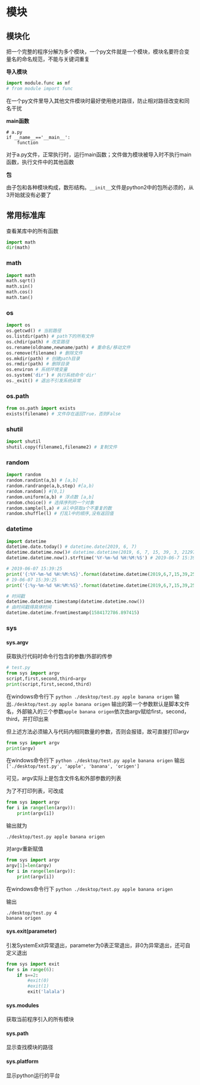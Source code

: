 # 模块
## 模块化
把一个完整的程序分解为多个模块，一个py文件就是一个模块，模块名要符合变量名的命名规范，不能与关键词重复

**导入模块**

```python
import module.func as mf
# from module import func
```

在一个py文件里导入其他文件模块时最好使用绝对路径，防止相对路径改变和同名干扰

**main函数**

    # a.py
    if __name__=='__main__':
    	function

对于a.py文件，正常执行时，运行main函数；文件做为模块被导入时不执行main函数，执行文件中的其他函数

**包**

由子包和各种模块构成，数形结构。`__init__`文件是python2中的包所必须的，从3开始就没有必要了

## 常用标准库

查看某库中的所有函数

```python
import math
dir(math)
```

### math 

```python
import math
math.sqrt()
math.sin()
math.cos()
math.tan()
```

### os

```python
import os
os.getcwd() # 当前路径
os.listdir(path) # path下的所有文件
os.chdir(path) # 改变路径
os.rename(oldname,newname/path) # 重命名/移动文件
os.remove(filename) # 删除文件
os.mkdir(path) # 创建path目录
os.rmdir(path) # 删除目录
os.environ # 系统环境变量
os.system('dir') # 执行系统命令'dir'
os._exit() # 退出不引发系统异常
```

### os.path

```python
from os.path import exists
exists(filename) # 文件存在返回True，否则False
```

### shutil

```python
import shutil
shutil.copy(filename1,filename2) # 复制文件
```

### random

```python
import random
random.randint(a,b) # [a,b]
random.randrange(a,b,step) #[a,b)
random.random() #[0,1)
random.uniform(a,b) # 浮点数 [a,b]
random.choice() # 选择序列的一个对象
random.sample(l,a) # 从l中获取a个不重复的数
random.shuffle(l) # 打乱l中的顺序,没有返回值
```

### datetime

```python
import datetime
datetime.date.today() # datetime.date(2019, 6, 7)
datetime.datetime.now()# datetime.datetime(2019, 6, 7, 15, 39, 3, 21297)
datetime.datetime.now().strftime('%Y-%m-%d %H:%M:%S') # 2019-06-7 15:39:12

# 2019-06-07 15:39:25
print('{:%Y-%m-%d %H:%M:%S}'.format(datetime.datetime(2019,6,7,15,39,25))) 
# 19-06-07 15:39:25
print('{:%y-%m-%d %H:%M:%S}'.format(datetime.datetime(2019,6,7,15,39,25)))

# 时间戳
datetime.datetime.timestamp(datetime.datetime.now())
# 由时间戳得具体时间
datetime.datetime.fromtimestamp(1584172786.897415)
```

### sys

#### sys.argv

获取执行代码时命令行包含的参数/外部的传参

```python
# test.py
from sys import argv
script,first,second,third=argv
print(script,first,second,third)
```

在windows命令行下
`python ./desktop/test.py apple banana origen`
输出`./desktop/test.py apple banana origen`
输出的第一个参数默认是脚本文件名，外部输入的三个参数`apple banana origen`依次由argv赋给first，second，third，并打印出来

但上述方法必须输入与代码内相同数量的参数，否则会报错，故可直接打印argv

```python
from sys import argv
print(argv)
```

在windows命令行下
`python ./desktop/test.py apple banana origen`
输出`['./desktop/test.py', 'apple', 'banana', 'origen']`

可见，argv实际上是包含文件名和外部参数的列表

为了不打印列表，可改成

```python
from sys import argv
for i in range(len(argv)):
    print(argv[i])
```

输出就为

`./desktop/test.py
 apple
 banana
 origen`

对argv重新赋值

```python
from sys import argv
argv[1]=len(argv)
for i in range(len(argv)):
    print(argv[i])
```

在windows命令行下
`python ./desktop/test.py apple banana origen `  

输出

`./desktop/test.py
4                                                                                                                                                                          banana
origen`

#### sys.exit(parameter)

引发SystemExit异常退出，parameter为0表正常退出，非0为异常退出，还可自定义退出

```python
from sys import exit
for s in range(6):
    if s==2:
        #exit(0)
        #exit(1)
        exit('lalala')
```

#### sys.modules

获取当前程序引入的所有模块

#### sys.path

显示查找模块的路径

#### sys.platform

显示python运行的平台
